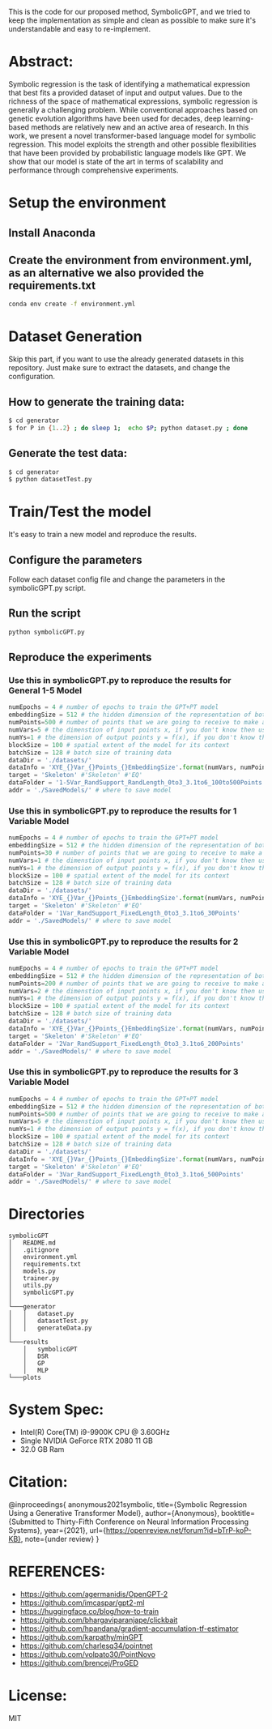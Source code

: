 
This is the code for our proposed method, SymbolicGPT, and we tried to keep the implementation as simple and clean as possible to make sure it's understandable and easy to re-implement. 

# Abstract:
Symbolic regression is the task of identifying a mathematical expression that best fits a provided dataset of input and output values. Due to the richness of the space of mathematical expressions, symbolic regression is generally a challenging problem. While conventional approaches based on genetic evolution algorithms have been used for decades, deep learning-based methods are relatively new and an active area of research. In this work, we present a novel transformer-based language model for symbolic regression. This model exploits the strength and other possible flexibilities that have been provided by probabilistic language models like GPT. We show that our model is state of the art in terms of scalability and performance through comprehensive experiments.

# Setup the environment
## Install Anaconda
## Create the environment from environment.yml, as an alternative we also provided the requirements.txt
```bash
conda env create -f environment.yml
```

# Dataset Generation

Skip this part, if you want to use the already generated datasets in this repository. Just make sure to extract the datasets, and change the configuration.

## How to generate the training data:
```bash
$ cd generator
$ for P in {1..2} ; do sleep 1;  echo $P; python dataset.py ; done
```

## Generate the test data:
```bash
$ cd generator
$ python datasetTest.py
```

# Train/Test the model

It's easy to train a new model and reproduce the results.

## Configure the parameters

Follow each dataset config file and change the parameters in the symbolicGPT.py script. 

## Run the script
```bash
python symbolicGPT.py
```

## Reproduce the experiments
### Use this in symbolicGPT.py to reproduce the results for General 1-5 Model
```python
numEpochs = 4 # number of epochs to train the GPT+PT model
embeddingSize = 512 # the hidden dimension of the representation of both GPT and PT
numPoints=500 # number of points that we are going to receive to make a prediction about f given x and y, if you don't know then use the maximum
numVars=5 # the dimenstion of input points x, if you don't know then use the maximum
numYs=1 # the dimension of output points y = f(x), if you don't know then use the maximum
blockSize = 100 # spatial extent of the model for its context
batchSize = 128 # batch size of training data
dataDir = './datasets/'
dataInfo = 'XYE_{}Var_{}Points_{}EmbeddingSize'.format(numVars, numPoints, embeddingSize)
target = 'Skeleton' #'Skeleton' #'EQ'
dataFolder = '1-5Var_RandSupport_RandLength_0to3_3.1to6_100to500Points'
addr = './SavedModels/' # where to save model
```
### Use this in symbolicGPT.py to reproduce the results for 1 Variable Model
```python
numEpochs = 4 # number of epochs to train the GPT+PT model
embeddingSize = 512 # the hidden dimension of the representation of both GPT and PT
numPoints=30 # number of points that we are going to receive to make a prediction about f given x and y, if you don't know then use the maximum
numVars=1 # the dimenstion of input points x, if you don't know then use the maximum
numYs=1 # the dimension of output points y = f(x), if you don't know then use the maximum
blockSize = 100 # spatial extent of the model for its context
batchSize = 128 # batch size of training data
dataDir = './datasets/'
dataInfo = 'XYE_{}Var_{}Points_{}EmbeddingSize'.format(numVars, numPoints, embeddingSize)
target = 'Skeleton' #'Skeleton' #'EQ'
dataFolder = '1Var_RandSupport_FixedLength_0to3_3.1to6_30Points'
addr = './SavedModels/' # where to save model
```

### Use this in symbolicGPT.py to reproduce the results for 2 Variable Model
```python
numEpochs = 4 # number of epochs to train the GPT+PT model
embeddingSize = 512 # the hidden dimension of the representation of both GPT and PT
numPoints=200 # number of points that we are going to receive to make a prediction about f given x and y, if you don't know then use the maximum
numVars=2 # the dimenstion of input points x, if you don't know then use the maximum
numYs=1 # the dimension of output points y = f(x), if you don't know then use the maximum
blockSize = 100 # spatial extent of the model for its context
batchSize = 128 # batch size of training data
dataDir = './datasets/'
dataInfo = 'XYE_{}Var_{}Points_{}EmbeddingSize'.format(numVars, numPoints, embeddingSize)
target = 'Skeleton' #'Skeleton' #'EQ'
dataFolder = '2Var_RandSupport_FixedLength_0to3_3.1to6_200Points'
addr = './SavedModels/' # where to save model
```

### Use this in symbolicGPT.py to reproduce the results for 3 Variable Model
```python
numEpochs = 4 # number of epochs to train the GPT+PT model
embeddingSize = 512 # the hidden dimension of the representation of both GPT and PT
numPoints=500 # number of points that we are going to receive to make a prediction about f given x and y, if you don't know then use the maximum
numVars=5 # the dimenstion of input points x, if you don't know then use the maximum
numYs=1 # the dimension of output points y = f(x), if you don't know then use the maximum
blockSize = 100 # spatial extent of the model for its context
batchSize = 128 # batch size of training data
dataDir = './datasets/'
dataInfo = 'XYE_{}Var_{}Points_{}EmbeddingSize'.format(numVars, numPoints, embeddingSize)
target = 'Skeleton' #'Skeleton' #'EQ'
dataFolder = '3Var_RandSupport_FixedLength_0to3_3.1to6_500Points'
addr = './SavedModels/' # where to save model
```

# Directories
```
symbolicGPT
│   README.md
│   .gitignore
│   environment.yml
│   requirements.txt
│   models.py
│   trainer.py
│   utils.py
│   symbolicGPT.py
│
└───generator
│   │   dataset.py
│   │   datasetTest.py
│   │   generateData.py
│   
└───results
    │   symbolicGPT
    │   DSR
    │   GP
    │   MLP
└───plots
```

# System Spec:
- Intel(R) Core(TM) i9-9900K CPU @ 3.60GHz
- Single NVIDIA GeForce RTX 2080 11 GB
- 32.0 GB Ram

# Citation:
@inproceedings{
anonymous2021symbolic,
title={Symbolic Regression Using a Generative Transformer Model},
author={Anonymous},
booktitle={Submitted to Thirty-Fifth Conference on Neural Information Processing Systems},
year={2021},
url={https://openreview.net/forum?id=bTrP-koP-KB},
note={under review}
}

# REFERENCES: 
- https://github.com/agermanidis/OpenGPT-2
- https://github.com/imcaspar/gpt2-ml
- https://huggingface.co/blog/how-to-train
- https://github.com/bhargaviparanjape/clickbait
- https://github.com/hpandana/gradient-accumulation-tf-estimator
- https://github.com/karpathy/minGPT
- https://github.com/charlesq34/pointnet
- https://github.com/volpato30/PointNovo
- https://github.com/brencej/ProGED

# License:
MIT